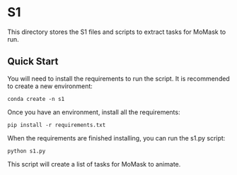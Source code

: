 # S1

This directory stores the S1 files and scripts to extract tasks for MoMask to run.

## Quick Start

You will need to install the requirements to run the script. It is recommended to create a new environment:

	conda create -n s1

Once you have an environment, install all the requirements:

	pip install -r requirements.txt

When the requirements are finished installing, you can run the s1.py script:

	python s1.py

This script will create a list of tasks for MoMask to animate.
